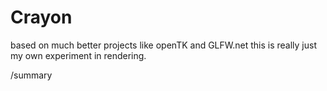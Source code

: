 # Crayon
based on much better projects like openTK and GLFW.net
this is really just my own experiment in rendering.

/summary
